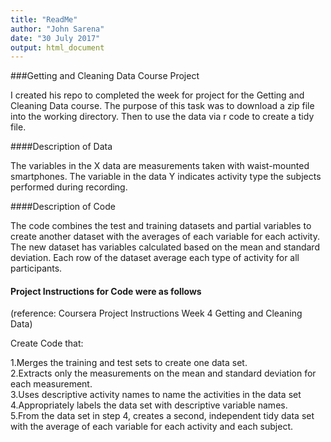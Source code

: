 ```yaml
---
title: "ReadMe"
author: "John Sarena"
date: "30 July 2017"
output: html_document
---
```

###Getting and Cleaning Data Course Project

I created his repo to completed the week for project for the Getting and Cleaning Data course.  The purpose of this task was to download a zip file into the working directory.  Then to use the data via r code to create a tidy file.

####Description of Data

The variables in the X data are measurements taken with waist-mounted smartphones.  The variable in the data Y indicates activity type the subjects performed during recording.

####Description of Code

The code combines the test and training datasets and partial variables to create another dataset with the averages of each variable for each activity.  The new dataset has variables calculated based on the mean and standard deviation. Each row of the dataset average each type of activity for all participants.

#### Project Instructions for Code were as follows 
(reference: Coursera Project Instructions Week 4 Getting and Cleaning Data)

Create Code that: 

1.Merges the training and test sets to create one data set.<br />
2.Extracts only the measurements on the mean and standard deviation for each measurement.<br />
3.Uses descriptive activity names to name the activities in the data set<br />
4.Appropriately labels the data set with descriptive variable names. <br />
5.From the data set in step 4, creates a second, independent tidy data set with the average of each variable for each activity and each subject.
